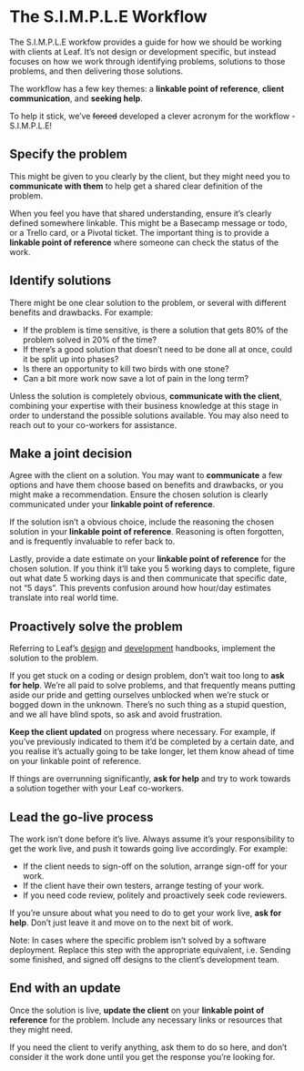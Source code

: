 # The S.I.M.P.L.E Workflow

The S.I.M.P.L.E workfow provides a guide for how we should be working with clients at Leaf. It’s not design or development specific, but instead focuses on how we work through identifying problems, solutions to those problems, and then delivering those solutions.

The workflow has a few key themes: a **linkable point of reference**, **client communication**, and **seeking help**.

To help it stick, we’ve ~~forced~~ developed a clever acronym for the workflow - S.I.M.P.L.E!

## Specify the problem
This might be given to you clearly by the client, but they might need you to **communicate with them** to help get a shared clear definition of the problem.

When you feel you have that shared understanding, ensure it’s clearly defined somewhere linkable. This might be a Basecamp message or todo, or a Trello card, or a Pivotal ticket. The important thing is to provide a **linkable point of reference** where someone can check the status of the work.


## Identify solutions
There might be one clear solution to the problem, or several with different benefits and drawbacks. For example:

- If the problem is time sensitive, is there a solution that gets 80% of the problem solved in 20% of the time?
- If there’s a good solution that doesn’t need to be done all at once, could it be split up into phases?
- Is there an opportunity to kill two birds with one stone?
- Can a bit more work now save a lot of pain in the long term?

Unless the solution is completely obvious, **communicate with the client**, combining your expertise with their business knowledge at this stage in order to understand the possible solutions available. You may also need to reach out to your co-workers for assistance.

## Make a joint decision
Agree with the client on a solution. You may want to **communicate** a few options and have them choose based on benefits and drawbacks, or you might make a recommendation. Ensure the chosen solution is clearly communicated under your **linkable point of reference**.

If the solution isn’t a obvious choice, include the reasoning the chosen solution in your **linkable point of reference**. Reasoning is often forgotten, and is frequently invaluable to refer back to.

Lastly, provide a date estimate on your **linkable point of reference** for the chosen solution. If you think it’ll take you 5 working days to complete, figure out what date 5 working days is and then communicate that specific date, not “5 days”. This prevents confusion around how hour/day estimates translate into real world time.

## Proactively solve the problem
Referring to Leaf’s [design](the-design-handbook.md) and [development](the-development-handbook.md) handbooks, implement the solution to the problem.

If you get stuck on a coding or design problem, don’t wait too long to **ask for help**. We’re all paid to solve problems, and that frequently means putting aside our pride and getting ourselves unblocked when we’re stuck or bogged down in the unknown. There’s no such thing as a stupid question, and we all have blind spots, so ask and avoid frustration.

**Keep the client updated** on progress where necessary. For example, if you’ve previously indicated to them it’d be completed by a certain date, and you realise it’s actually going to be take longer, let them know ahead of time on your linkable point of reference.

If things are overrunning significantly, **ask for help** and try to work towards a solution together with your Leaf co-workers.

## Lead the go-live process
The work isn’t done before it’s live. Always assume it’s your responsibility to get the work live, and push it towards going live accordingly. For example:

- If the client needs to sign-off on the solution, arrange sign-off for your work.
- If the client have their own testers, arrange testing of your work.
- If you need code review, politely and proactively seek code reviewers.

If you’re unsure about what you need to do to get your work live, **ask for help**. Don’t just leave it and move on to the next bit of work.

Note: In cases where the specific problem isn’t solved by a software deployment. Replace this step with the appropriate equivalent, i.e. Sending some finished, and signed off designs to the client’s development team.

## End with an update

Once the solution is live, **update the client** on your **linkable point of reference** for the problem. Include any necessary links or resources that they might need.

If you need the client to verify anything, ask them to do so here, and don’t consider it the work done until you get the response you’re looking for.





